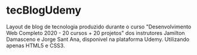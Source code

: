 # tecBlogUdemy
Layout de blog de tecnologia produzido durante o curso "Desenvolvimento Web Completo 2020 - 20 cursos + 20 projetos" 
dos instrutores Jamilton Damasceno e Jorge Sant Ana, disponivel na plataforma Udemy.
Utilizando apenas HTML5 e CSS3.
